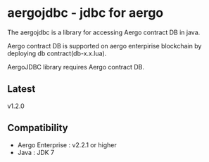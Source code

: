 # aergojdbc - jdbc for aergo

The aergojdbc is a library for accessing Aergo contract DB in java.

Aergo contract DB is supported on aergo enterpirise blockchain by deploying db contract(db-x.x.lua).

AergoJDBC library requires Aergo contract DB.

## Latest
v1.2.0

## Compatibility

* Aergo Enterprise : v2.2.1 or higher
* Java : JDK 7


